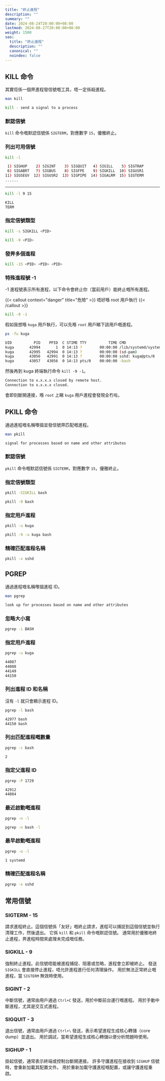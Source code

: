 ```yaml
---
title: "終止進程"
description: ""
summary: ""
date: 2024-08-24T20:00:00+08:00
lastmod: 2024-08-27T20:00:00+08:00
weight: 1500
seo:
  title: "終止進程"
  description: ""
  canonical: ""
  noindex: false
---
```


## KILL 命令

其實佢係一個畀進程發信號嘅工具，唔一定係殺進程。

```bash {frame="none"}
man kill
```

```bash {frame="none"}
kill - send a signal to a process
```

### 默認信號

`kill` 命令嘅默認信號係 `SIGTERM`，對應數字 `15`，優雅終止。

### 列出可用信號

```bash {frame="none"}
kill -l
```

```bash {frame="none"}
 1) SIGHUP    2) SIGINT    3) SIGQUIT   4) SIGILL    5) SIGTRAP
 6) SIGABRT   7) SIGBUS    8) SIGFPE    9) SIGKILL  10) SIGUSR1
11) SIGSEGV  12) SIGUSR2  13) SIGPIPE  14) SIGALRM  15) SIGTERM
......
```

***

```bash {frame="none"}
kill -l 9 15
```

```bash {frame="none"}
KILL
TERM
```

### 指定信號類型

```bash {frame="none"}
kill -s SIGKILL <PID>
```

```bash {frame="none"}
kill -9 <PID>
```

### 發畀多個進程

```bash {frame="none"}
kill -15 <PID> <PID> <PID>
```

### 特殊進程號 -1

\-1 進程號表示所有進程，以下命令會終止你（當前用戶）能終止嘅所有進程。

{{< callout context="danger" title="危險" >}}
唔好喺 root 用戶執行
{{< /callout >}}

```bash {frame="none"}
kill -9 -1
```

假如我想喺 `kuga` 用戶執行，可以先喺 `root` 用戶睇下該用戶嘅進程。

```bash {frame="none"}
ps -fu kuga
```

```bash {frame="none"}
UID          PID    PPID  C STIME TTY          TIME CMD
kuga       42994       1  0 14:13 ?        00:00:00 /lib/systemd/systemd --user
kuga       42995   42994  0 14:13 ?        00:00:00 (sd-pam)
kuga       43056   42991  0 14:13 ?        00:00:00 sshd: kuga@pts/0
kuga       43057   43056  0 14:13 pts/0    00:00:00 -bash
```

然後再到 kuga 終端執行命令 `kill -9 -1`。

```bash {frame="none"}
Connection to x.x.x.x closed by remote host.
Connection to x.x.x.x closed.
```

會即刻斷開連接，喺 `root` 上睇 `kuga` 用戶進程會發現全冇咗。

## PKILL 命令

通過進程嘅名稱嚟搵並發信號畀匹配嘅進程。

```bash {frame="none"}
man pkill
```

```bash {frame="none"}
signal for processes based on name and other attributes
```

### 默認信號

`pkill` 命令嘅默認信號係 `SIGTERM`，對應數字 `15`，優雅終止。

### 指定信號類型

```bash {frame="none"}
pkill -SIGKILL bash
```

```bash {frame="none"}
pkill -9 bash
```

### 指定用戶進程

```bash {frame="none"}
pkill -u kuga
```

```bash {frame="none"}
pkill -9 -u kuga bash
```

### 精確匹配進程名稱

```bash {frame="none"}
pkill -x sshd
```

## PGREP

通過進程嘅名稱嚟搵進程 ID。

```bash {frame="none"}
man pgrep
```

```bash {frame="none"}
look up for processes based on name and other attributes 
```

### 忽略大小寫

```bash {frame="none"}
pgrep -i BASH
```

### 指定用戶進程

```bash {frame="none"}
pgrep -u kuga
```

```bash {frame="none"}
44087
44088
44149
44150
```

### 列出進程 ID 和名稱

沒有 `-l` 就只會顯示進程 ID。

```bash {frame="none"}
pgrep -l bash
```

```bash {frame="none"}
42977 bash
44150 bash
```

### 列出匹配進程嘅數量

```bash {frame="none"}
pgrep -c bash
```

```bash {frame="none"}
2
```

### 指定父進程 ID

```bash {frame="none"}
pgrep -P 1729
```

```bash {frame="none"}
42912
44084
```

### 最近啟動嘅進程

```bash {frame="none"}
pgrep -n -l
```

```bash {frame="none"}
pgrep -n bash -l
```

### 最早啟動嘅進程

```bash {frame="none"}
pgrep -o -l
```

```bash {frame="none"}
1 systemd
```

### 精確匹配進程名稱

```bash {frame="none"}
pgrep -x sshd
```

## 常用信號

### SIGTERM - 15

請求進程終止。這個信號係「友好」嘅終止請求，進程可以捕捉到這個信號並執行清理工作，然後退出。
它係 `kill` 和 `pkill` 命令嘅默認信號。
通常用於優雅地終止進程，畀進程時間來處理未完成嘅任務。

### SIGKILL - 9

強制終止進程。此信號唔能被進程捕捉、阻塞或忽略，進程會立即被終止。
發送 `SIGKILL` 會直接停止進程，唔允許進程進行任何清理操作。
用於無法正常終止嘅進程，當 `SIGTERM` 無效時使用。

### SIGINT - 2

中斷信號，通常由用戶通過 `Ctrl+C` 發送，用於中斷前台運行嘅進程。
用於手動中斷進程，尤其是交互式進程。

### SIGQUIT - 3

退出信號，通常由用戶通過 `Ctrl+\` 發送，表示希望進程生成核心轉儲（core dump）並退出。
用於調試，當希望進程生成核心轉儲以便分析問題時使用。

### SIGHUP - 1

掛起信號，通常表示終端或控制台斷開連接。
許多守護進程在接收到 `SIGHUP` 信號時，會重新加載其配置文件。
用於重新加載守護進程嘅配置，或讓守護進程重啟。
